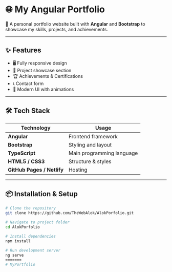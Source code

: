 
# 🌐 My Angular Portfolio

🚀 A personal portfolio website built with **Angular** and **Bootstrap** to showcase my skills, projects, and achievements.

---

## ✨ Features
- 🖥️ Fully responsive design
- 📂 Project showcase section
- 🏆 Achievements & Certifications
- 📞 Contact form
- 🎨 Modern UI with animations

---

## 🛠️ Tech Stack
| Technology  | Usage |
|-------------|-------|
| **Angular** | Frontend framework |
| **Bootstrap** | Styling and layout |
| **TypeScript** | Main programming language |
| **HTML5 / CSS3** | Structure & styles |
| **GitHub Pages / Netlify** | Hosting |

---

## 📦 Installation & Setup
```bash
# Clone the repository
git clone https://github.com/TheWebAlok/AlokPorfolio.git

# Navigate to project folder
cd AlokPorfolio

# Install dependencies
npm install

# Run development server
ng serve
=======
# MyPortfolio

